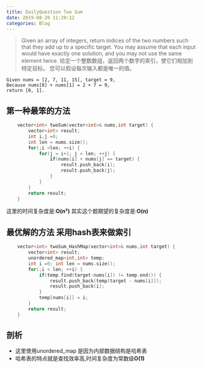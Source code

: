 ```yaml
---
title: DailyQuestion Two Sum
date: 2019-08-20 11:29:12
categories: Blog
---
```


>	Given an array of integers, return indices of the two numbers such that they add up to a specific target.
>You may assume that each input would have exactly one solution, and you may not use the same element twice.
>给定一个整数数组，返回两个数字的索引，使它们相加到特定目标。
>您可以假设每次输入都是唯一的值。
```
Given nums = [2, 7, 11, 15], target = 9,
Because nums[0] + nums[1] = 2 + 7 = 9,
return [0, 1].
```

## 第一种最笨的方法

``` c++
	vector<int> twoSum(vector<int>& nums,int target) {
		vector<int> result;
		int i,j =0;
		int len = nums.size();
		for(;i <len; ++i) {
			for(j = i+1; j < len; ++j) {
				if(nums[i] + nums[j] == target) {
					result.push_back(i);
					result.push_back(j);
				}
			}
		}
		return result;
	}
```
这里的时间复杂度是:**O(n²)**
其实这个题期望的复杂度是:**O(n)**

##	最优解的方法 采用hash表来做索引
``` c++
	vector<int> twoSum_HashMap(vector<int>& nums,int target) {
        vector<int> result;
        unordered_map<int,int> temp;
        int i =0; int len = nums.size();
        for(;i < len; ++i) {
            if(temp.find(target-nums[i]) != temp.end()) {
                result.push_back(temp[target - nums[i]]);
                result.push_back(i);
            }
            temp[nums[i]] = i;
        }
        return result;
    }
```



##	剖析
*	这里使用unordered_map 是因为内部数据结构是哈希表
*	哈希表的特点就是查找效率高,时间复杂度为常数级**O(1)**
